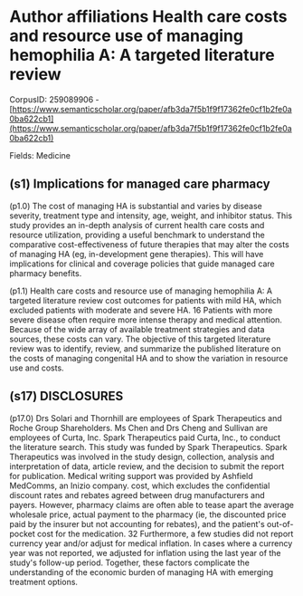 # Author affiliations Health care costs and resource use of managing hemophilia A: A targeted literature review

CorpusID: 259089906 - [https://www.semanticscholar.org/paper/afb3da7f5b1f9f17362fe0cf1b2fe0a0ba622cb1](https://www.semanticscholar.org/paper/afb3da7f5b1f9f17362fe0cf1b2fe0a0ba622cb1)

Fields: Medicine

## (s1) Implications for managed care pharmacy
(p1.0) The cost of managing HA is substantial and varies by disease severity, treatment type and intensity, age, weight, and inhibitor status. This study provides an in-depth analysis of current health care costs and resource utilization, providing a useful benchmark to understand the comparative cost-effectiveness of future therapies that may alter the costs of managing HA (eg, in-development gene therapies). This will have implications for clinical and coverage policies that guide managed care pharmacy benefits.

(p1.1) Health care costs and resource use of managing hemophilia A: A targeted literature review cost outcomes for patients with mild HA, which excluded patients with moderate and severe HA. 16 Patients with more severe disease often require more intense therapy and medical attention. Because of the wide array of available treatment strategies and data sources, these costs can vary. The objective of this targeted literature review was to identify, review, and summarize the published literature on the costs of managing congenital HA and to show the variation in resource use and costs.
## (s17) DISCLOSURES
(p17.0) Drs Solari and Thornhill are employees of Spark Therapeutics and Roche Group Shareholders. Ms Chen and Drs Cheng and Sullivan are employees of Curta, Inc. Spark Therapeutics paid Curta, Inc., to conduct the literature search. This study was funded by Spark Therapeutics. Spark Therapeutics was involved in the study design, collection, analysis and interpretation of data, article review, and the decision to submit the report for publication. Medical writing support was provided by Ashfield MedComms, an Inizio company. cost, which excludes the confidential discount rates and rebates agreed between drug manufacturers and payers. However, pharmacy claims are often able to tease apart the average wholesale price, actual payment to the pharmacy (ie, the discounted price paid by the insurer but not accounting for rebates), and the patient's out-of-pocket cost for the medication. 32 Furthermore, a few studies did not report currency year and/or adjust for medical inflation. In cases where a currency year was not reported, we adjusted for inflation using the last year of the study's follow-up period. Together, these factors complicate the understanding of the economic burden of managing HA with emerging treatment options.
